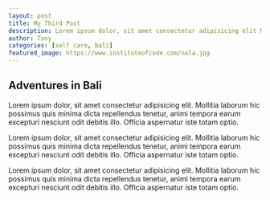 ```yaml
---
layout: post
title: My Third Post
description: Lorem ipsum dolor, sit amet consectetur adipisicing elit Mollitia laborum hic possimus quis minima dicta repellendus tenetur animi tempora earum excepturi.
author: Tony
categories: [self care, bali]
featured_image: https://www.instituteofcode.com/nala.jpg
---
```


<!-- Heading h2 = ## -->
## Adventures in Bali

Lorem ipsum dolor, sit amet consectetur adipisicing elit. Mollitia laborum hic possimus quis minima dicta repellendus tenetur, animi tempora earum excepturi nesciunt odit debitis illo. Officia aspernatur iste totam optio.

Lorem ipsum dolor, sit amet consectetur adipisicing elit. Mollitia laborum hic possimus quis minima dicta repellendus tenetur, animi tempora earum excepturi nesciunt odit debitis illo. Officia aspernatur iste totam optio.

Lorem ipsum dolor, sit amet consectetur adipisicing elit. Mollitia laborum hic possimus quis minima dicta repellendus tenetur, animi tempora earum excepturi nesciunt odit debitis illo. Officia aspernatur iste totam optio.